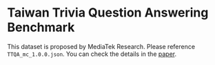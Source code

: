 # Taiwan Trivia Question Answering Benchmark 

This dataset is proposed by MediaTek Research. Please reference `TTQA_mc_1.0.0.json`. You can check the details in the [paper](https://arxiv.org/abs/2303.04715).
